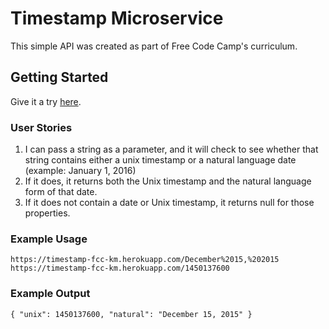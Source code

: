 # Timestamp Microservice

This simple API was created as part of Free Code Camp's curriculum.

## Getting Started

Give it a try [here](https://timestamp-fcc-km.herokuapp.com).

### User Stories

1. I can pass a string as a parameter, and it will check to see whether that string contains either a unix timestamp or a natural language date (example: January 1, 2016)
2. If it does, it returns both the Unix timestamp and the natural language form of that date.
3. If it does not contain a date or Unix timestamp, it returns null for those properties.

### Example Usage
```
https://timestamp-fcc-km.herokuapp.com/December%2015,%202015
https://timestamp-fcc-km.herokuapp.com/1450137600
```

### Example Output
```
{ "unix": 1450137600, "natural": "December 15, 2015" }
```
